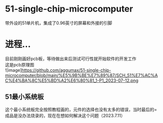 # 51-single-chip-microcomputer
带外设的51单片机，集成了0.96英寸的屏幕和外接的引脚
# 进程...
目前刚刚画好pcb板，等待做出来后测试可行性就开始软件的开发工作  
这是pcb原理图  
![image]https://github.com/aggumax/51-single-chip-microcomputer/blob/main/%E5%9B%BE%E7%89%87/SCH_51%E7%AC%AC%E4%BA%8C%E5%BD%A2%E6%80%81_1-P1_2023-07-12.png






## 51最小系统板
这个最小系统板完全按照教程画的，元件的选择也没有太多的错误，当时最后的=成品是没办法烧录的，现在在想如何解决这个问题（2023.7.11）
